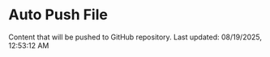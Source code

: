 # Auto Push File

Content that will be pushed to GitHub repository.
Last updated: 08/19/2025, 12:53:12 AM